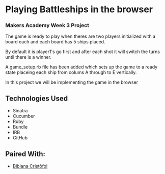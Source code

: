 # Playing Battleships in the browser

### Makers Academy Week 3 Project

The game is ready to play when theres are two players initialized with a board each and each board has 5 ships placed. 

By default it is player1's go first and after each shot it will switch the turns until there is a winner. 

A game_setup.rb file has been added which sets up the game to a ready state placeing each ship from colums A through to E vertically. 

In this project we will be implementing the game in the browser

## Technologies Used

- Sinatra
- Cucumber
- Ruby
- Bundle
- IRB
- GitHub

## Paired With:

- [Bibiana Cristòfol](https://github.com/BibianaC)
	
